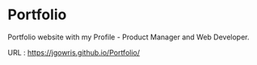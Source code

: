 # Portfolio
Portfolio website with my Profile - Product Manager and Web Developer.

URL : https://jgowris.github.io/Portfolio/
